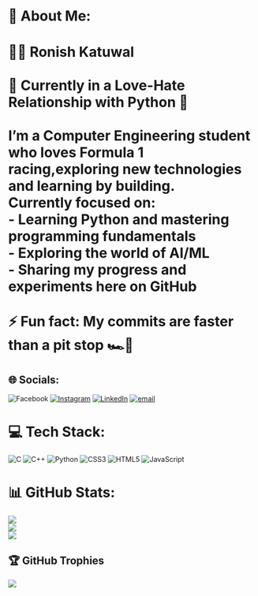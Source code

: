 # 💫 About Me:
# 👨‍💻 Ronish Katuwal<br><br>🌟 **Currently in a Love-Hate Relationship with Python 🐍**  <br><br>I’m a Computer Engineering student who loves Formula 1 racing,exploring new technologies and learning by building.  <br>Currently focused on:<br>- Learning **Python** and mastering programming fundamentals  <br>- Exploring the world of **AI/ML**  <br>- Sharing my progress and experiments here on GitHub  <br><br>⚡ **Fun fact:** My commits are faster than a pit stop 🏎️💨<br>

## 🌐 Socials:
![Facebook](https://img.shields.io/badge/Facebook-%231877F2.svg?logo=Facebook&logoColor=white) [![Instagram](https://img.shields.io/badge/Instagram-%23E4405F.svg?logo=Instagram&logoColor=white)](https://instagram.com/iamnot_ronish) [![LinkedIn](https://img.shields.io/badge/LinkedIn-%230077B5.svg?logo=linkedin&logoColor=white)](https://linkedin.com/in/ronish-katuwal) [![email](https://img.shields.io/badge/Email-D14836?logo=gmail&logoColor=white)](mailto:katuwalronish0@gmail.com) 

# 💻 Tech Stack:
![C](https://img.shields.io/badge/c-%2300599C.svg?style=for-the-badge&logo=c&logoColor=white) ![C++](https://img.shields.io/badge/c++-%2300599C.svg?style=for-the-badge&logo=c%2B%2B&logoColor=white) ![Python](https://img.shields.io/badge/python-3670A0?style=for-the-badge&logo=python&logoColor=ffdd54) ![CSS3](https://img.shields.io/badge/css3-%231572B6.svg?style=for-the-badge&logo=css3&logoColor=white) ![HTML5](https://img.shields.io/badge/html5-%23E34F26.svg?style=for-the-badge&logo=html5&logoColor=white) ![JavaScript](https://img.shields.io/badge/javascript-%23323330.svg?style=for-the-badge&logo=javascript&logoColor=%23F7DF1E)
# 📊 GitHub Stats:
![](https://github-readme-stats.vercel.app/api?username=ronish-jpg&theme=merko&hide_border=true&include_all_commits=true&count_private=false)<br/>
![](https://nirzak-streak-stats.vercel.app/?user=ronish-jpg&theme=merko&hide_border=true)<br/>
![](https://github-readme-stats.vercel.app/api/top-langs/?username=ronish-jpg&theme=merko&hide_border=true&include_all_commits=true&count_private=false&layout=compact)

## 🏆 GitHub Trophies
![](https://github-profile-trophy.vercel.app/?username=ronish-jpg&theme=merko&no-frame=true&no-bg=true&margin-w=4)

<!-- Proudly created with GPRM ( https://gprm.itsvg.in ) -->
